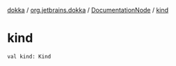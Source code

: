 [dokka](../../index.md) / [org.jetbrains.dokka](../index.md) / [DocumentationNode](index.md) / [kind](kind.md)

# kind

```
val kind: Kind
```
